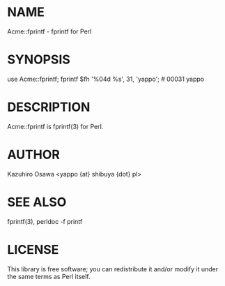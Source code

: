 # NAME

Acme::fprintf - fprintf for Perl

# SYNOPSIS

  use Acme::fprintf;
  fprintf $fh '%04d %s', 31, 'yappo'; # 00031 yappo

# DESCRIPTION

Acme::fprintf is fprintf(3) for Perl.

# AUTHOR

Kazuhiro Osawa <yappo {at} shibuya {dot} pl>

# SEE ALSO

fprintf(3), perldoc -f printf

# LICENSE

This library is free software; you can redistribute it and/or modify
it under the same terms as Perl itself.